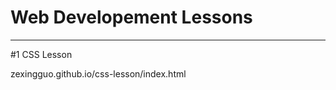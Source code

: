 # Web Developement Lessons
___________________________

#1 CSS Lesson

zexingguo.github.io/css-lesson/index.html
